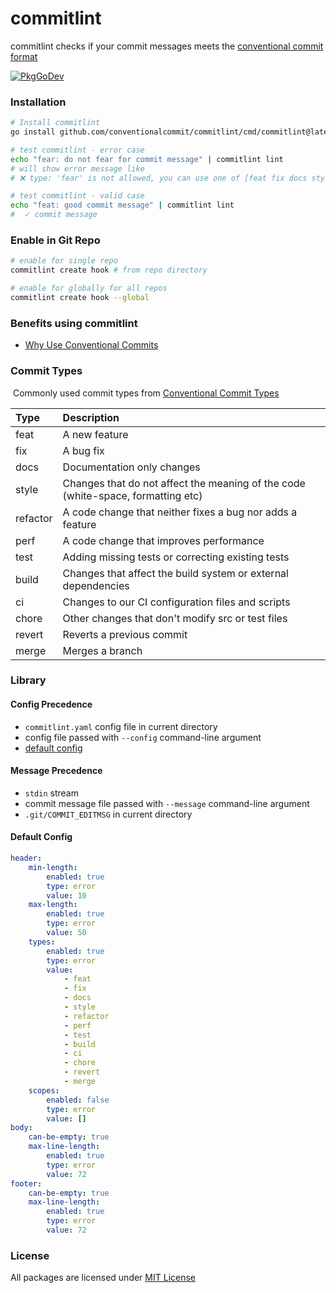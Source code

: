 # commitlint

commitlint checks if your commit messages meets the [conventional commit format](https://www.conventionalcommits.org/en/v1.0.0/)

[![PkgGoDev](https://pkg.go.dev/badge/github.com/conventionalcommit/parser)](https://pkg.go.dev/github.com/conventionalcommit/parser)

### Installation

```bash
# Install commitlint
go install github.com/conventionalcommit/commitlint/cmd/commitlint@latest

# test commitlint - error case
echo "fear: do not fear for commit message" | commitlint lint
# will show error message like
# ❌ type: 'fear' is not allowed, you can use one of [feat fix docs style refactor perf test build ci chore revert merge]

# test commitlint - valid case
echo "feat: good commit message" | commitlint lint
#  ✓ commit message
```

### Enable in Git Repo

```bash
# enable for single repo
commitlint create hook # from repo directory

# enable for globally for all repos
commitlint create hook --global
```

### Benefits using commitlint

- [Why Use Conventional Commits](https://www.conventionalcommits.org/en/v1.0.0/#why-use-conventional-commits)

### Commit Types

​	Commonly used commit types from [Conventional Commit Types](https://github.com/commitizen/conventional-commit-types)

| Type     | Description                                                                      |
|:---------|:---------------------------------------------------------------------------------|
| feat     | A new feature                                                                    |
| fix      | A bug fix                                                                        |
| docs     | Documentation only changes                                                       |
| style    | Changes that do not affect the meaning of the code (white-space, formatting etc) |
| refactor | A code change that neither fixes a bug nor adds a feature                        |
| perf     | A code change that improves performance                                          |
| test     | Adding missing tests or correcting existing tests                                |
| build    | Changes that affect the build system or external dependencies                    |
| ci       | Changes to our CI configuration files and scripts                                |
| chore    | Other changes that don't modify src or test files                                |
| revert   | Reverts a previous commit                                                        |
| merge    | Merges a branch                                                                  |

### Library

#### Config Precedence

- `commitlint.yaml` config file in current directory
- config file passed with `--config` command-line argument
- [default config](#default-config)

#### Message Precedence

- `stdin` stream
- commit message file passed with `--message` command-line argument
- `.git/COMMIT_EDITMSG` in current directory

#### Default Config

```yaml
header:
    min-length:
        enabled: true
        type: error
        value: 10
    max-length:
        enabled: true
        type: error
        value: 50
    types:
        enabled: true
        type: error
        value:
            - feat
            - fix
            - docs
            - style
            - refactor
            - perf
            - test
            - build
            - ci
            - chore
            - revert
            - merge
    scopes:
        enabled: false
        type: error
        value: []
body:
    can-be-empty: true
    max-line-length:
        enabled: true
        type: error
        value: 72
footer:
    can-be-empty: true
    max-line-length:
        enabled: true
        type: error
        value: 72
```

### License

All packages are licensed under [MIT License](https://github.com/conventionalcommit/commitlint/tree/master/LICENSE.md)

